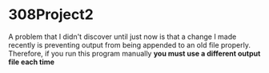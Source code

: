 308Project2
===========
A problem that I didn't discover until just now is that a change I made recently
is preventing output from being appended to an old file properly. Therefore, if you run
this program manually **you must use a different output file each time**
